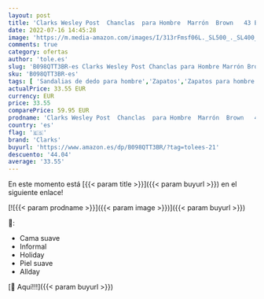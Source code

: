 ```yaml
---
layout: post
title: 'Clarks Wesley Post  Chanclas  para Hombre  Marrón  Brown   43 EU'
date: 2022-07-16 14:45:28
image: 'https://m.media-amazon.com/images/I/313rFmsf06L._SL500_._SL400_.jpg'
comments: true
category: ofertas
author: 'tole.es'
slug: 'B098QTT3BR-es Clarks Wesley Post Chanclas para Hombre Marrón Brown 43 EU'
sku: 'B098QTT3BR-es'
tags: [ 'Sandalias de dedo para hombre','Zapatos','Zapatos para hombre','Zapatos y complementos','chanclas','clarks','🇪🇸', ]
actualPrice: 33.55 EUR
currency: EUR
price: 33.55
comparePrice: 59.95 EUR
prodname: 'Clarks Wesley Post  Chanclas  para Hombre  Marrón  Brown   43 EU'
country: 'es'
flag: '🇪🇸'
brand: 'Clarks'
buyurl: 'https://www.amazon.es/dp/B098QTT3BR/?tag=tolees-21'
descuento: '44.04'
average: '33.55'
---
```


En este momento está [{{< param title >}}]({{< param buyurl >}}) en el siguiente enlace!

[![{{< param prodname >}}]({{< param image >}})]({{< param buyurl >}})

🔎:

- Cama suave
- Informal
- Holiday
- Piel suave
- Allday

[🛒 Aquí!!!]({{< param buyurl >}})

